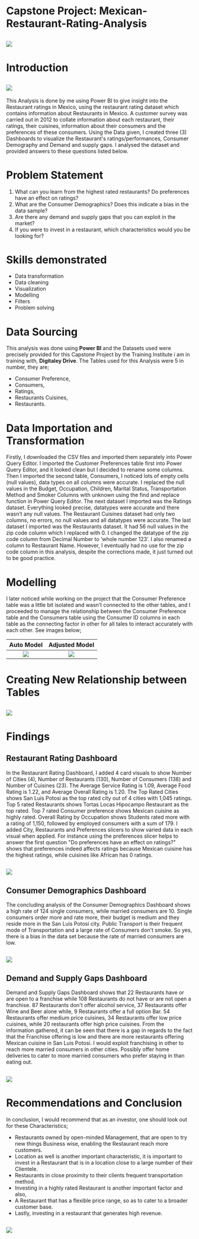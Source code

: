 # Capstone Project: Mexican-Restaurant-Rating-Analysis

![](restaurant_image.jpg)
---

# Introduction
![](welcome_note_2.jpg)
---
This Analysis is done by me using Power BI to give insight into the Restaurant ratings in Mexico, using the restaurant rating dataset which contains information about Restaurants in Mexico. A customer survey was carried out in 2012 to collate information about each restaurant, their ratings, their cuisines, information about their consumers and the preferences of these consumers. 
Using the Data given, I created three (3) Dashboards to visualize the Restaurant's ratings/performances, Consumer Demography and Demand and supply gaps. I analysed the dataset and provided answers to these questions listed below.

# Problem Statement
1. What can you learn from the highest rated restaurants? Do preferences have an effect on ratings?
2. What are the Consumer Demographics? Does this indicate a bias in the data sample?
3. Are there any demand and supply gaps that you can exploit in the market?
4. If you were to invest in a restaurant, which characteristics would you be looking for?

# Skills demonstrated
- Data transformation
- Data cleaning
- Visualization
- Modelling
- Filters
- Problem solving

# Data Sourcing
This analysis was done using **Power BI** and the Datasets used were precisely provided for this Capstone Project by the Training Institute i am in training with, **Digitaley Drive**. The Tables used for this Analysis were 5 in number, they are; 
- Consumer Preference,
- Consumers,
- Ratings,
- Restaurants Cuisines,
- Restaurants. 

# Data Importation and Transformation
Firstly, I downloaded the CSV files and imported them separately into Power Query Editor. I imported the Customer Preferences table first into Power Query Editor, and it looked clean but I decided to rename some columns. 
Then I imported the second table, Consumers, I noticed lots of empty cells (null values), data types on all columns were accurate. I replaced the null values in the Budget, Occupation, Children, Marital Status, Transportation Method and Smoker Columns with unknown using the find and replace function in Power Query Editor. 
The next dataset I imported was the Ratings dataset. Everything looked precise, datatypes were accurate and there wasn’t any null values. 
The Restaurant Cuisines dataset had only two columns, no errors, no null values and all datatypes were accurate.
The last dataset I imported was the Restaurants dataset. It had 56 null values in the zip code column which I replaced with 0. I changed the datatype of the zip code column from Decimal Number to ‘whole number 123’. I also renamed a column to Restaurant Name. However, I eventually had no use for the zip code column in this analysis, despite the corrections made, it just turned out to be good practice.

# Modelling
I later noticed while working on the project that the Consumer Preference table was a little bit isolated and wasn’t connected to the other tables, and I proceeded to manage the relationship between the Consumer Preference table and the Consumers table using the Consumer ID columns in each table as the connecting factor in other for all tales to interact accurately with each other. See images below;

Auto Model                   |       Adjusted Model
:---------------------------:|:-----------------------------------------:
![](no_relationship.png)     |     ![](correct_relationship.png)

# Creating New Relationship between Tables

![](Consumer_ID_relationship.png)
---

# Findings

## Restaurant Rating Dashboard
In the Restaurant Rating Dashboard, I added 4 card visuals to show Number of Cities (4), Number of Restaurants (130), Number of Consumers (138) and Number of Cuisines (23).
The Average Service Rating is 1.09, Average Food Rating is 1.22, and Average Overall Rating is 1.20. The Top Rated Cities shows San Luis Potosi as the top rated city out of 4 cities with 1,045 ratings. Top 5 rated Restaurants shows Tortas Locas Hipocampo Restaurant as the top rated. Top 7 rated Consumer preference shows Mexican cuisine as highly rated. Overall Rating by Occupation shows Students rated more with a rating of 1,150, followed by employed consumers with a sum of 179. 
I added City, Restaurants and Preferences slicers to show varied data in each visual when applied. For instance using the preferences slicer helps to answer the first question "Do preferences have an effect on ratings?" shows that preferences indeed affects ratings because Mexican cuisine has the highest ratings, while cuisines like African has 0 ratings.

![](Restaurant_rating_dashboard.png)
---

## Consumer Demographics Dashboard
The concluding analysis of the Consumer Demographics Dashboard shows a high rate of 124 single consumers, while married consumers are 10. Single consumers order more and rate more, their budget is medium and they reside more in the San Luis Potosi city. Public Transport is their frequent mode of Transportation and a large rate of Consumers don't smoke. So yes, there is a bias in the data set because the rate of married consumers are low.

![](Consumer_demograhy_dashboard.png)
---

## Demand and Supply Gaps Dashboard
Demand and Supply Gaps Dashboard shows that 22 Restaurants have or are open to a franchise while 108 Restaurants do not have or are not open a franchise. 
87 Restaurants don't offer alcohol service, 37 Restaurants offer Wine and Beer alone while, 9 Restaurants offer a full option Bar. 54 Restaurants offer medium price cuisines, 34 Restaurants offer low price cuisines, while 20 restaurants offer high price cuisines. From the information gathered, it can be seen that there is a gap in regards to the fact that the Franchise offering is low and there are more restaurants offering Mexican cuisine in San Luis Potosi. I would exploit franchising in other to reach more married consumers in other cities. Possibly offer home deliveries to cater to more married consumers who prefer staying in than eating out. 

![](Demand_supply_gaps.png)
---

# Recommendations and Conclusion
In conclusion, I would recommend that as an investor, one should look out for these Characteristics; 
- Restaurants owned by open-minded Management, that are open to try new things Business wise, enabling the Restaurant reach more customers. 
- Location as well is another important characteristic, it is important to invest in a Restaurant that is in a location close to a large number of their Clientele. 
- Restaurants in close proximity to their clients frequent transportation method.
- Investing in a highly rated Restaurant is another important factor and also,
- A Restaurant that has a flexible price range, so as to cater to a broader customer base.
- Lastly, investing in a restaurant that generates high revenue. 

![](thank_you_note_2.jpg)
---
